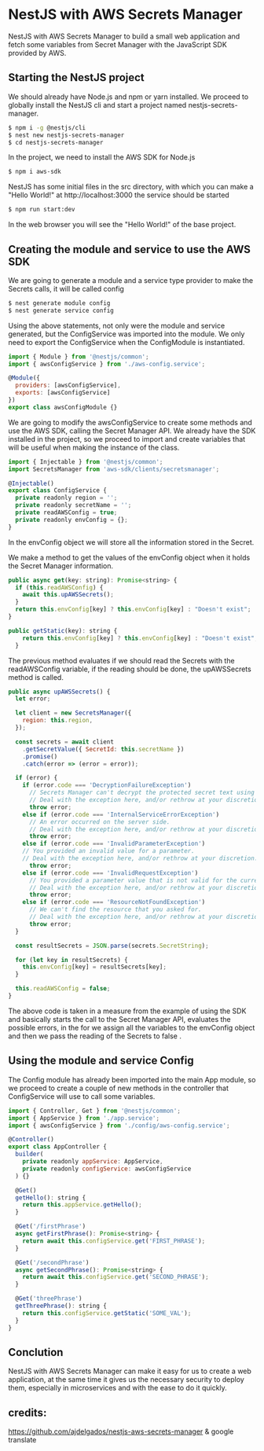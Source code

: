 # NestJS with AWS Secrets Manager

NestJS with AWS Secrets Manager to build a small web application and fetch some variables from Secret Manager with the JavaScript SDK provided by AWS.

## Starting the NestJS project

We should already have Node.js and npm or yarn installed. We proceed to globally install the NestJS cli and start a project named nestjs-secrets-manager.

```bash
$ npm i -g @nestjs/cli
$ nest new nestjs-secrets-manager
$ cd nestjs-secrets-manager
```

In the project, we need to install the AWS SDK for Node.js

```bash
$ npm i aws-sdk
```

NestJS has some initial files in the src directory, with which you can make a "Hello World!" at http://localhost:3000 the service should be started

```bash
$ npm run start:dev
```

In the web browser you will see the "Hello World!" of the base project.

## Creating the module and service to use the AWS SDK

We are going to generate a module and a service type provider to make the Secrets calls, it will be called config

```bash
$ nest generate module config
$ nest generate service config
```

Using the above statements, not only were the module and service generated, but the ConfigService was imported into the module. We only need to export the ConfigService when the ConfigModule is instantiated.

```Javascript
import { Module } from '@nestjs/common';
import { awsConfigService } from './aws-config.service';

@Module({
  providers: [awsConfigService],
  exports: [awsConfigService]
})
export class awsConfigModule {}
```

We are going to modify the awsConfigService to create some methods and use the AWS SDK, calling the Secret Manager API. We already have the SDK installed in the project, so we proceed to import and create variables that will be useful when making the instance of the class.

```JavaScript
import { Injectable } from '@nestjs/common';
import SecretsManager from 'aws-sdk/clients/secretsmanager';

@Injectable()
export class ConfigService {
  private readonly region = '';
  private readonly secretName = '';
  private readAWSConfig = true;
  private readonly envConfig = {};
}
```

In the envConfig object we will store all the information stored in the Secret.

We make a method to get the values ​​of the envConfig object when it holds the Secret Manager information.

```JavaScript
public async get(key: string): Promise<string> {
  if (this.readAWSConfig) {
    await this.upAWSSecrets();
  }
  return this.envConfig[key] ? this.envConfig[key] : "Doesn't exist";
}

public getStatic(key): string {
    return this.envConfig[key] ? this.envConfig[key] : "Doesn't exist";
  }
```

The previous method evaluates if we should read the Secrets with the readAWSConfig variable, if the reading should be done, the upAWSSecrets method is called.

```JavaScript
public async upAWSSecrets() {
  let error;

  let client = new SecretsManager({
    region: this.region,
  });

  const secrets = await client
    .getSecretValue({ SecretId: this.secretName })
    .promise()
    .catch(error => (error = error));

  if (error) {
    if (error.code === 'DecryptionFailureException')
      // Secrets Manager can't decrypt the protected secret text using the provided KMS key.
      // Deal with the exception here, and/or rethrow at your discretion.
      throw error;
    else if (error.code === 'InternalServiceErrorException')
      // An error occurred on the server side.
      // Deal with the exception here, and/or rethrow at your discretion.
      throw error;
    else if (error.code === 'InvalidParameterException')
    // You provided an invalid value for a parameter.
    // Deal with the exception here, and/or rethrow at your discretion.
      throw error;
    else if (error.code === 'InvalidRequestException')
      // You provided a parameter value that is not valid for the current state of the resource.
      // Deal with the exception here, and/or rethrow at your discretion.
      throw error;
    else if (error.code === 'ResourceNotFoundException')
      // We can't find the resource that you asked for.
      // Deal with the exception here, and/or rethrow at your discretion.
      throw error;
  }

  const resultSecrets = JSON.parse(secrets.SecretString);

  for (let key in resultSecrets) {
    this.envConfig[key] = resultSecrets[key];
  }

  this.readAWSConfig = false;
}
```

The above code is taken in a measure from the example of using the SDK and basically starts the call to the Secret Manager API, evaluates the possible errors, in the for we assign all the variables to the envConfig object and then we pass the reading of the Secrets to false .

## Using the module and service Config

The Config module has already been imported into the main App module, so we proceed to create a couple of new methods in the controller that ConfigService will use to call some variables.

```JavaScript
import { Controller, Get } from '@nestjs/common';
import { AppService } from './app.service';
import { awsConfigService } from './config/aws-config.service';

@Controller()
export class AppController {
  builder(
    private readonly appService: AppService,
    private readonly configService: awsConfigService
  ) {}

  @Get()
  getHello(): string {
    return this.appService.getHello();
  }

  @Get('/firstPhrase')
  async getFirstPhrase(): Promise<string> {
    return await this.configService.get('FIRST_PHRASE');
  }

  @Get('/secondPhrase')
  async getSecondPhrase(): Promise<string> {
    return await this.configService.get('SECOND_PHRASE');
  }

  @Get('threePhrase')
  getThreePhrase(): string {
    return this.configService.getStatic('SOME_VAL');
  }
}
```

## Conclution

NestJS with AWS Secrets Manager can make it easy for us to create a web application, at the same time it gives us the necessary security to deploy them, especially in microservices and with the ease to do it quickly.

## credits:

https://github.com/ajdelgados/nestjs-aws-secrets-manager
&
google translate
